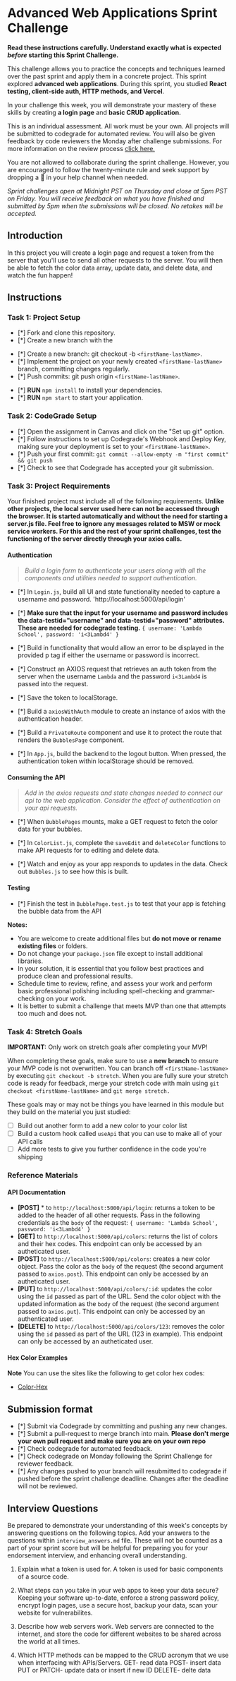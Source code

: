 # Advanced Web Applications Sprint Challenge

**Read these instructions carefully. Understand exactly what is expected _before_ starting this Sprint Challenge.**

This challenge allows you to practice the concepts and techniques learned over the past sprint and apply them in a concrete project. This sprint explored **advanced web applications**. During this sprint, you studied **React testing, client-side auth, HTTP methods, and Vercel**.

In your challenge this week, you will demonstrate your mastery of these skills by creating **a login page** and **basic CRUD application.**

This is an individual assessment. All work must be your own. All projects will be submitted to codegrade for automated review. You will also be given feedback by code reviewers the Monday after challenge submissions. For more information on the review process [click here.](https://www.notion.so/lambdaschool/How-to-View-Feedback-in-CodeGrade-c5147cee220c4044a25de28bcb6bb54a)

You are not allowed to collaborate during the sprint challenge. However, you are encouraged to follow the twenty-minute rule and seek support by dropping a :wave: in your help channel when needed.

_Sprint challenges open at Midnight PST on Thursday and close at 5pm PST on Friday. You will receive feedback on what you have finished and submitted by 5pm when the submissions will be closed. No retakes will be accepted._

## Introduction

In this project you will create a login page and request a token from the server that you'll use to send all other requests to the server. You will then be able to fetch the color data array, update data, and delete data, and watch the fun happen!

## Instructions

### Task 1: Project Setup

* [*] Fork and clone this repository.
* [*] Create a new branch with the 
- [*] Create a new branch: git checkout -b `<firstName-lastName>`.
- [*] Implement the project on your newly created `<firstName-lastName>` branch, committing changes regularly.
- [*] Push commits: git push origin `<firstName-lastName>`.
* [*] **RUN** `npm install` to install your dependencies.
* [*] **RUN** `npm start` to start your application.

### Task 2: CodeGrade Setup

* [*] Open the assignment in Canvas and click on the "Set up git" option.
* [*] Follow instructions to set up Codegrade's Webhook and Deploy Key, making sure your deployment is set to your `<firstName-lastName>`.
* [*] Push your first commit: `git commit --allow-empty -m "first commit" && git push`
* [*] Check to see that Codegrade has accepted your git submission.

### Task 3: Project Requirements

Your finished project must include all of the following requirements. **Unlike other projects, the local server used here can not be accessed through the browser. It is started automatically and without the need for starting a server.js file. Feel free to ignore any messages related to MSW or mock service workers. For this and the rest of your sprint challenges, test the functioning of the server directly through your axios calls.**

#### Authentication
> *Build a login form to authenticate your users along with all the components and utilities needed to support authentication.*

* [*] In `Login.js`, build all UI and state functionality needed to capture a username and password.
'http://localhost:5000/api/login'

* [*] **Make sure that the input for your username and password includes the data-testid="username" and data-testid="password" attributes. These are needed for codegrade testing.**
`{ username: 'Lambda School', password: 'i<3Lambd4' }`

* [*] Build in functionality that would allow an error to be displayed in the provided p tag if either the username or password is incorrect.

* [*] Construct an AXIOS request that retrieves an auth token from the server when the username `Lambda` and the password `i<3Lambd4` is passed into the request.

* [*] Save the token to localStorage.

* [*] Build a `axiosWithAuth` module to create an instance of axios with the authentication header.

* [*] Build a `PrivateRoute` component and use it to protect the route that renders the `BubblesPage` component.

* [*] In `App.js`, build the backend to the logout button. When pressed, the authentication token within localStorage should be removed.

#### Consuming the API
> *Add in the axios requests and state changes needed to connect our api to the web application. Consider the effect of authentication on your api requests.*

* [*] When `BubblePages` mounts, make a GET request to fetch the color data for your bubbles.

* [*] In `ColorList.js`, complete the `saveEdit` and `deleteColor` functions to make API requests for to editing and delete data.

* [*] Watch and enjoy as your app responds to updates in the data. Check out `Bubbles.js` to see how this is built.

#### Testing
* [*] Finish the test in `BubblePage.test.js` to test that your app is fetching the bubble data from the API

**Notes:**
* You are welcome to create additional files but **do not move or rename existing files** or folders.
* Do not change your `package.json` file except to install additional libraries.
* In your solution, it is essential that you follow best practices and produce clean and professional results.
* Schedule time to review, refine, and assess your work and perform basic professional polishing including spell-checking and grammar-checking on your work.
* It is better to submit a challenge that meets MVP than one that attempts too much and does not.

### Task 4: Stretch Goals

**IMPORTANT:** Only work on stretch goals after completing your MVP!

When completing these goals, make sure to use a **new branch** to ensure your MVP code is not overwritten. You can branch off `<firstName-lastName>` by executing `git checkout -b stretch`. When you are fully sure your stretch code is ready for feedback, merge your stretch code with main using `git checkout <firstName-lastName>` and `git merge stretch.`

These goals may or may not be things you have learned in this module but they build on the material you just studied:

* [ ] Build out another form to add a new color to your color list
* [ ] Build a custom hook called `useApi` that you can use to make all of your API calls
* [ ] Add more tests to give you further confidence in the code you're shipping

### Reference Materials

#### API Documentation
* **[POST]** * to `http://localhost:5000/api/login`: returns a token to be added to the header of all other requests. Pass in the following credentials as the `body` of the request: `{ username: 'Lambda School', password: 'i<3Lambd4' }`
* **[GET]** to `http://localhost:5000/api/colors`: returns the list of colors and their hex codes. This endpoint can only be accessed by an autheticated user.
* **[POST]** to `http://localhost:5000/api/colors`: creates a new color object. Pass the color as the `body` of the request (the second argument passed to `axios.post`). This endpoint can only be accessed by an autheticated user.
* **[PUT]** to `http://localhost:5000/api/colors/:id`: updates the color using the `id` passed as part of the URL. Send the color object with the updated information as the `body` of the request (the second argument passed to `axios.put`). This endpoint can only be accessed by an authenticated user.
* **[DELETE]** to `http://localhost:5000/api/colors/123`: removes the color using the `id` passed as part of the URL (123 in example). This endpoint can only be accessed by an autheticated user.

#### Hex Color Examples
**Note** You can use the sites like the following to get color hex codes:
* [Color-Hex](https://www.color-hex.com/)

## Submission format

* [*] Submit via Codegrade by committing and pushing any new changes.
* [*] Submit a pull-request to merge <firstName-lastName> branch into main. **Please don't merge your own pull request and make sure you are on your own repo**
* [*] Check codegrade for automated feedback.
* [*] Check codegrade on Monday following the Sprint Challenge for reviewer feedback.
* [*] Any changes pushed to your <firstName-lastName> branch will resubmitted to codegrade if pushed before the sprint challenge deadline. Changes after the deadline will not be reviewed.

## Interview Questions

Be prepared to demonstrate your understanding of this week's concepts by answering questions on the following topics. Add your answers to the questions within `interview_answers.md` file. These will not be counted as a part of your sprint score but will be helpful for preparing you for your endorsement interview, and enhancing overall understanding.

1. Explain what a token is used for.
A token is used for basic components of a source code. 

2. What steps can you take in your web apps to keep your data secure?
Keeping your software up-to-date, enforce a strong password policy, encrypt login pages, use a secure host, backup your data, scan your website for vulnerabilites. 

3. Describe how web servers work.
Web servers are connected to the internet, and store the code for different websites to be shared across the world at all times. 

4. Which HTTP methods can be mapped to the CRUD acronym that we use when interfacing with APIs/Servers.
GET- read data
POST- insert data
PUT or PATCH- update data or insert if new ID
DELETE- delte data 